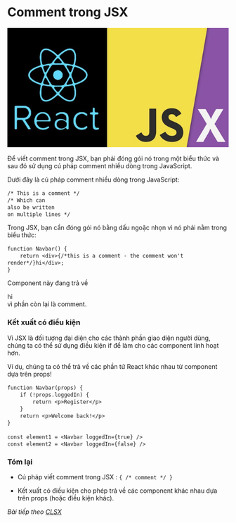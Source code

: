 # Comment trong JSX

![Create-HTML-1](images/ss8.jpg) 

Để viết comment trong JSX, bạn phải đóng gói nó trong một biểu thức và sau đó sử dụng cú pháp comment nhiều dòng trong JavaScript.

Dưới đây là cú pháp comment nhiều dòng trong JavaScript:

```
/* This is a comment */
/* Which can
also be written
on multiple lines */
```

Trong JSX, bạn cần đóng gói nó bằng dấu ngoặc nhọn vì nó phải nằm trong biểu thức:

```
function Navbar() {
    return <div>{/*this is a comment - the comment won't render*/}hi</div>;
}
```

Component này đang trả về <div>hi</div> vì phần còn lại là comment.

### Kết xuất có điều kiện

Vì JSX là đối tượng đại diện cho các thành phần giao diện người dùng, chúng ta có thể sử dụng điều kiện if để làm cho các component linh hoạt hơn.

Ví dụ, chúng ta có thể trả về các phần tử React khác nhau từ component dựa trên props!

```
function Navbar(props) {
    if (!props.loggedIn) {
        return <p>Register</p>
    }
    return <p>Welcome back!</p> 
}

const element1 = <Navbar loggedIn={true} />
const element2 = <Navbar loggedIn={false} />
```

### Tóm lại

- Cú pháp viết comment trong JSX : `{ /* comment */ }`

- Kết xuất có điều kiện cho phép trả về các component khác nhau dựa trên props (hoặc điều kiện khác).

*Bài tiếp theo [CLSX](/lesson/session/session_25_clsx.md)*
